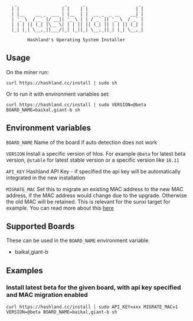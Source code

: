 ```
   _                  _      _                    _ 
  | |                | |    | |                  | |
  | |__    __ _  ___ | |__  | |  __ _  _ __    __| |
  | '_ \  / _` |/ __|| '_ \ | | / _` || '_ \  / _` |
  | | | || (_| |\__ \| | | || || (_| || | | || (_| |
  |_| |_| \__,_||___/|_| |_||_| \__,_||_| |_| \__,_|
  
        Hashland's Operating System Installer 
```

## Usage

On the miner run:

`curl https://hashland.cc/install | sudo sh`

Or to run it with environment variables set:

`curl https://hashland.cc/install | sudo VERSION=@beta BOARD_NAME=baikal,giant-b sh`


## Environment variables

`BOARD_NAME` Name of the board if auto detection does not work

`VERSION` Install a specific version of hlos. For example `@beta` for latest beta version, `@stable` for latest stable version or a specific version like `18.11`

`API_KEY`  Hashland API Key - if specified the api key will be automatically integrated in the new installation

`MIGRATE_MAC` Set this to migrate an existing MAC address to the new MAC address, if the MAC address would change due to the upgrade. Otherwise the old MAC will be retained. This is relevant for the sunxi target for example. You can read more about this [here](https://github.com/hashland/hlos/wiki/Sunxi-Target)

## Supported Boards

These can be used in the `BOARD_NAME` environment variable.

* baikal,giant-b

## Examples

### Install latest beta for the given board, with api key specified and MAC migration enabled

```
curl https://hashland.cc/install | sudo API_KEY=xxx MIGRATE_MAC=1 VERSION=@beta BOARD_NAME=baikal,giant-b sh
```
